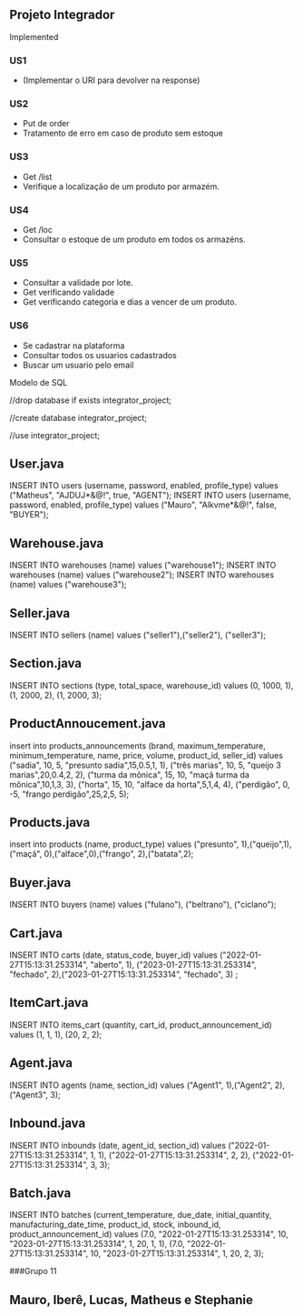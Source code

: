 ## Projeto Integrador

Implemented
### US1
- (Implementar o URI para devolver na response)


### US2
- Put de order
- Tratamento de erro em caso de produto sem estoque

### US3
 - Get /list
 - Verifique a localização de um produto por armazém.
 
 ### US4
  - Get /loc
  - Consultar o estoque de um produto em todos os armazéns.
  
  ### US5
   - Consultar a validade por lote.
   - Get verificando validade
   - Get verificando categoria e dias a vencer de um produto.

   ### US6
   - Se cadastrar na plataforma
   - Consultar todos os usuarios cadastrados
   - Buscar um usuario pelo email

 
Modelo de SQL

//drop database if exists integrator_project;

//create database integrator_project;

//use integrator_project;

## User.java
INSERT INTO users (username, password, enabled, profile_type) values ("Matheus", "AJDUJ*&@!", true, "AGENT");
INSERT INTO users (username, password, enabled, profile_type) values ("Mauro", "Alkvme*&@!", false, "BUYER");

## Warehouse.java
INSERT INTO warehouses (name) values ("warehouse1");
INSERT INTO warehouses (name) values ("warehouse2");
INSERT INTO warehouses (name) values ("warehouse3");

## Seller.java
INSERT INTO sellers (name) values ("seller1"),("seller2"), ("seller3");

## Section.java
INSERT INTO sections (type, total_space, warehouse_id) values (0, 1000, 1),(1, 2000, 2), (1, 2000, 3);

## ProductAnnoucement.java
insert into products_announcements (brand, maximum_temperature, minimum_temperature, name, price, volume, product_id, seller_id) values
("sadia", 10, 5, "presunto sadia",15,0.5,1, 1),
("três marias", 10, 5, "queijo 3 marias",20,0.4,2, 2),
("turma da mônica", 15, 10, "maçã turma da mônica",10,1,3, 3),
("horta", 15, 10, "alface da horta",5,1,4, 4),
("perdigão", 0, -5, "frango perdigão",25,2,5, 5);

## Products.java
insert into products (name, product_type) values ("presunto", 1),("queijo",1),("maçã", 0),("alface",0),("frango", 2),("batata",2);

## Buyer.java
INSERT INTO buyers (name) values ("fulano"), ("beltrano"), ("ciclano");

## Cart.java
INSERT INTO carts (date, status_code, buyer_id) values ("2022-01-27T15:13:31.253314", "aberto", 1), ("2023-01-27T15:13:31.253314", "fechado", 2),("2023-01-27T15:13:31.253314", "fechado", 3) ;

## ItemCart.java
INSERT INTO items_cart (quantity, cart_id, product_announcement_id) values (1, 1, 1), (20, 2, 2);

## Agent.java
INSERT INTO agents (name, section_id) values ("Agent1", 1),("Agent2", 2), ("Agent3", 3);

## Inbound.java
INSERT INTO inbounds (date, agent_id, section_id) values ("2022-01-27T15:13:31.253314", 1, 1),
("2022-01-27T15:13:31.253314", 2, 2),
("2022-01-27T15:13:31.253314", 3, 3);

## Batch.java
INSERT INTO batches (current_temperature, due_date, initial_quantity, manufacturing_date_time, product_id, stock, inbound_id, product_announcement_id)
values (7.0, "2022-01-27T15:13:31.253314", 10, "2023-01-27T15:13:31.253314", 1, 20, 1, 1), (7.0, "2022-01-27T15:13:31.253314", 10, "2023-01-27T15:13:31.253314", 1, 20, 2, 3);

###Grupo 11
## Mauro, Iberê, Lucas, Matheus e Stephanie
